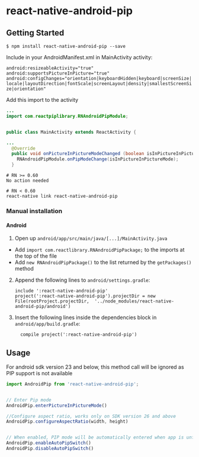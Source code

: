 
# react-native-android-pip


## Getting Started

`$ npm install react-native-android-pip --save`


Include in your AndroidManifest.xml in MainActivity activity:

`android:resizeableActivity="true"
android:supportsPictureInPicture="true"
android:configChanges="orientation|keyboardHidden|keyboard|screenSize|locale|layoutDirection|fontScale|screenLayout|density|smallestScreenSize|orientation"`


Add this import to the activity

```java
...
import com.reactpiplibrary.RNAndroidPipModule;


public class MainActivity extends ReactActivity {

...
  @Override
  public void onPictureInPictureModeChanged (boolean isInPictureInPictureMode, Configuration newConfig) {
    RNAndroidPipModule.onPipModeChange(isInPictureInPictureMode);
  }
```

```
# RN >= 0.60
No action needed

# RN < 0.60
react-native link react-native-android-pip
```


### Manual installation


#### Android

1. Open up `android/app/src/main/java/[...]/MainActivity.java`
  - Add `import com.reactlibrary.RNAndroidPipPackage;` to the imports at the top of the file
  - Add `new RNAndroidPipPackage()` to the list returned by the `getPackages()` method
2. Append the following lines to `android/settings.gradle`:
  	```
  	include ':react-native-android-pip'
  	project(':react-native-android-pip').projectDir = new File(rootProject.projectDir, 	'../node_modules/react-native-android-pip/android')
  	```
3. Insert the following lines inside the dependencies block in `android/app/build.gradle`:
  	```
      compile project(':react-native-android-pip')
  	```


## Usage
For android sdk version 23 and below, this method call will be ignored as PIP support is not available

```javascript
import AndroidPip from 'react-native-android-pip';


// Enter Pip mode
AndroidPip.enterPictureInPictureMode() 

//Configure aspect ratio, works only on SDK version 26 and above
AndroidPip.configureAspectRatio(width, height) 


// When enabled, PIP mode will be automatically entered when app is unfocused( User presses home, menu button etc)
AndroidPip.enableAutoPipSwitch()
AndroidPip.disableAutoPipSwitch()

```
  
